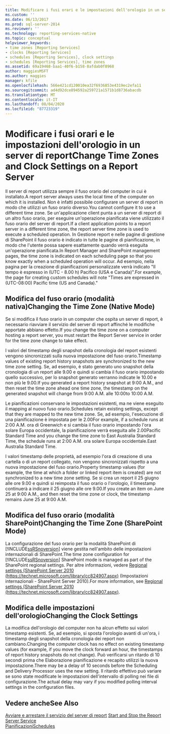 ```yaml
---
title: Modificare i fusi orari e le impostazioni dell'orologio in un server di report | Microsoft Docs
ms.custom: ''
ms.date: 06/13/2017
ms.prod: sql-server-2014
ms.reviewer: ''
ms.technology: reporting-services-native
ms.topic: conceptual
helpviewer_keywords:
- time zones [Reporting Services]
- clocks [Reporting Services]
- schedules [Reporting Services], clock settings
- schedules [Reporting Services], time zones
ms.assetid: 69a19468-baa1-40f6-b158-8afdab0f8968
author: maggiesMSFT
ms.author: maggies
manager: kfile
ms.openlocfilehash: 566e421cd120010ea32f6936853e4319ec2efa11
ms.sourcegitcommit: ad4d92dce894592a259721a1571b1d8736abacdb
ms.translationtype: MT
ms.contentlocale: it-IT
ms.lasthandoff: 08/04/2020
ms.locfileid: "87723319"
---
```

# <a name="change-time-zones-and-clock-settings-on-a-report-server"></a><span data-ttu-id="cd509-102">Modificare i fusi orari e le impostazioni dell'orologio in un server di report</span><span class="sxs-lookup"><span data-stu-id="cd509-102">Change Time Zones and Clock Settings on a Report Server</span></span>
  <span data-ttu-id="cd509-103">Il server di report utilizza sempre il fuso orario del computer in cui è installato.</span><span class="sxs-lookup"><span data-stu-id="cd509-103">A report server always uses the local time of the computer on which it is installed.</span></span> <span data-ttu-id="cd509-104">Non è infatti possibile configurare un server di report in modo che utilizzi un fuso orario diverso.</span><span class="sxs-lookup"><span data-stu-id="cd509-104">You cannot configure it to use a different time zone.</span></span> <span data-ttu-id="cd509-105">Se un'applicazione client punta a un server di report di un altro fuso orario, per eseguire un'operazione pianificata viene utilizzato il fuso orario del server di report.</span><span class="sxs-lookup"><span data-stu-id="cd509-105">If a client application points to a report server in a different time zone, the report server time zone is used to execute a scheduled operation.</span></span> <span data-ttu-id="cd509-106">In Gestione report e nelle pagine di gestione di SharePoint il fuso orario è indicato in tutte le pagine di pianificazione, in modo che l'utente possa sapere esattamente quando verrà eseguita un'operazione pianificata.</span><span class="sxs-lookup"><span data-stu-id="cd509-106">In Report Manager and SharePoint management pages, the time zone is indicated on each scheduling page so that you know exactly when a scheduled operation will occur.</span></span> <span data-ttu-id="cd509-107">Ad esempio, nella pagina per la creazione di pianificazioni personalizzate verrà indicato "Il tempo è espresso in (UTC - 8.00 h) Pacifico (USA e Canada)".</span><span class="sxs-lookup"><span data-stu-id="cd509-107">For example, the page for creating custom schedules will note "Times are expressed in (UTC-08:00) Pacific time (US and Canada)."</span></span>  
  
## <a name="changing-the-time-zone-native-mode"></a><span data-ttu-id="cd509-108">Modifica del fuso orario (modalità nativa)</span><span class="sxs-lookup"><span data-stu-id="cd509-108">Changing the Time Zone (Native Mode)</span></span>  
 <span data-ttu-id="cd509-109">Se si modifica il fuso orario in un computer che ospita un server di report, è necessario riavviare il servizio del server di report affinché le modifiche apportate abbiano effetto.</span><span class="sxs-lookup"><span data-stu-id="cd509-109">If you change the time zone on a computer hosting a report server, you must restart the Report Server service in order for the time zone change to take effect.</span></span>  
  
 <span data-ttu-id="cd509-110">I valori del timestamp degli snapshot della cronologia del report esistenti vengono sincronizzati sulla nuova impostazione del fuso orario.</span><span class="sxs-lookup"><span data-stu-id="cd509-110">Timestamp values of existing report history snapshots are synchronized to the new time zone setting.</span></span> <span data-ttu-id="cd509-111">Se, ad esempio, è stato generato uno snapshot della cronologia di un report alle 9.00 e quindi si cambia il fuso orario impostando quello successivo, per lo snapshot generato verranno indicate le 10.00 e non più le 9.00.</span><span class="sxs-lookup"><span data-stu-id="cd509-111">If you generated a report history snapshot at 9:00 A.M., and then reset the time zone ahead one time zone, the timestamp on the generated snapshot will change from 9:00 A.M.</span></span> <span data-ttu-id="cd509-112">alle 10:00</span><span class="sxs-lookup"><span data-stu-id="cd509-112">to 10:00 A.M.</span></span>  
  
 <span data-ttu-id="cd509-113">Le pianificazioni conservano le impostazioni esistenti, ma ne viene eseguito il mapping al nuovo fuso orario.</span><span class="sxs-lookup"><span data-stu-id="cd509-113">Schedules retain existing settings, except that they are mapped to the new time zone.</span></span> <span data-ttu-id="cd509-114">Se, ad esempio, l'esecuzione di una pianificazione è impostata per le 2.00</span><span class="sxs-lookup"><span data-stu-id="cd509-114">For example, if a schedule runs at 2:00 A.M.</span></span> <span data-ttu-id="cd509-115">ora di Greenwich e si cambia il fuso orario impostando l'ora solare Europa occidentale, la pianificazione verrà eseguita alle 2.00</span><span class="sxs-lookup"><span data-stu-id="cd509-115">Pacific Standard Time and you change the time zone to East Australia Standard Time, the schedule runs at 2:00 A.M.</span></span> <span data-ttu-id="cd509-116">ora solare Europa occidentale.</span><span class="sxs-lookup"><span data-stu-id="cd509-116">East Australia Standard Time.</span></span>  
  
 <span data-ttu-id="cd509-117">I valori timestamp delle proprietà, ad esempio l'ora di creazione di una cartella o di un report collegato, non vengono sincronizzati rispetto a una nuova impostazione del fuso orario.</span><span class="sxs-lookup"><span data-stu-id="cd509-117">Property timestamp values (for example, the time at which a folder or linked report item is created) are not synchronized to a new time zone setting.</span></span> <span data-ttu-id="cd509-118">Se si crea un report il 25 giugno alle ore 9.00 e quindi si reimposta il fuso orario o l'orologio, il timestamp continuerà a indicare il 25 giugno alle ore 9.00.</span><span class="sxs-lookup"><span data-stu-id="cd509-118">If you create an item on June 25 at 9:00 A.M., and then reset the time zone or clock, the timestamp remains June 25 at 9:00 A.M.</span></span>  
  
## <a name="changing-the-time-zone-sharepoint-mode"></a><span data-ttu-id="cd509-119">Modifica del fuso orario (modalità SharePoint)</span><span class="sxs-lookup"><span data-stu-id="cd509-119">Changing the Time Zone (SharePoint Mode)</span></span>  
 <span data-ttu-id="cd509-120">La configurazione del fuso orario per la modalità SharePoint di [!INCLUDE[ssRSnoversion](../../includes/ssrsnoversion-md.md)] viene gestita nell'ambito delle impostazioni internazionali di SharePoint.</span><span class="sxs-lookup"><span data-stu-id="cd509-120">The time zone configuration for [!INCLUDE[ssRSnoversion](../../includes/ssrsnoversion-md.md)] SharePoint mode is managed as part of the SharePoint regional settings.</span></span> <span data-ttu-id="cd509-121">Per altre informazioni, vedere [Regional settings (SharePoint Server 2010 (https://technet.microsoft.com/library/cc824907.aspx)](https://technet.microsoft.com/library/cc824907.aspx) (Impostazioni internazionali - SharePoint Server 2010).</span><span class="sxs-lookup"><span data-stu-id="cd509-121">For more information, see [Regional settings (SharePoint Server 2010 (https://technet.microsoft.com/library/cc824907.aspx)](https://technet.microsoft.com/library/cc824907.aspx).</span></span>  
  
## <a name="changing-the-clock-settings"></a><span data-ttu-id="cd509-122">Modifica delle impostazioni dell'orologio</span><span class="sxs-lookup"><span data-stu-id="cd509-122">Changing the Clock Settings</span></span>  
 <span data-ttu-id="cd509-123">La modifica dell'orologio del computer non ha alcun effetto sui valori timestamp esistenti. Se, ad esempio, si sposta l'orologio avanti di un'ora, i timestamp degli snapshot della cronologia dei report non cambiano.</span><span class="sxs-lookup"><span data-stu-id="cd509-123">Changing the computer clock has no effect on existing timestamp values (for example, if you move the clock forward an hour, the timestamps of report history snapshots do not change).</span></span> <span data-ttu-id="cd509-124">Può verificarsi un ritardo di 10 secondi prima che Elaborazione pianificazione e recapito utilizzi la nuova impostazione.</span><span class="sxs-lookup"><span data-stu-id="cd509-124">There may be a delay of 10 seconds before the Scheduling and Delivery Processor uses the new setting.</span></span> <span data-ttu-id="cd509-125">Il ritardo effettivo può variare se sono state modificate le impostazioni dell'intervallo di polling nei file di configurazione.</span><span class="sxs-lookup"><span data-stu-id="cd509-125">The actual delay may vary if you modified polling interval settings in the configuration files.</span></span>  
  
## <a name="see-also"></a><span data-ttu-id="cd509-126">Vedere anche</span><span class="sxs-lookup"><span data-stu-id="cd509-126">See Also</span></span>  
 <span data-ttu-id="cd509-127">[Avviare e arrestare il servizio del server di report](../report-server/start-and-stop-the-report-server-service.md) </span><span class="sxs-lookup"><span data-stu-id="cd509-127">[Start and Stop the Report Server Service](../report-server/start-and-stop-the-report-server-service.md) </span></span>  
 [<span data-ttu-id="cd509-128">Pianificazioni</span><span class="sxs-lookup"><span data-stu-id="cd509-128">Schedules</span></span>](schedules.md)  
  
  
